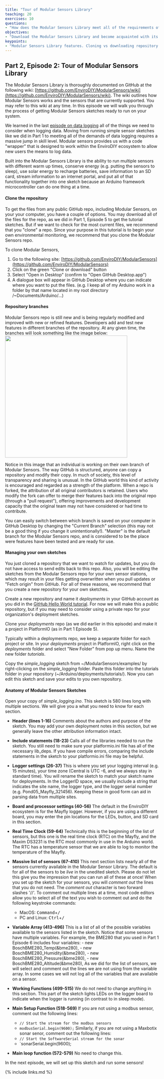 ```yaml
---
title: "Tour of Modular Sensors Library"
teaching: 20
exercises: 10
questions:
- "How does the Modular Sensors Library meet all of the requirements of data logging? How do I use the Modular Sensors sketches? Why would I clone vs download a repository? Where do I store my own sketches?"
objectives:
- "Download the Modular Sensors Library and become acquainted with its features."
keypoints:
- "Modular Sensors Library features. Cloning vs downloading repository. Using your own repository."
---
```

## Part 2, Episode 2: Tour of Modular Sensors Library

The Modular Sensors Library is thoroughly documented on GitHub at the following wiki: [https://github.com/EnviroDIY/ModularSensors/wiki](https://github.com/EnviroDIY/ModularSensors/wiki). The wiki outlines how Modular Sensors works and the sensors that are currently supported. You may refer to this wiki at any time. In this episode we will walk you through the process of getting Modular Sensors sketches ready to run on your system.

We learned in the last [episode on data logging](https://envirodiy.github.io/LearnEnviroDIY/08-DataLogging/index.html) all of the things we need to consider when logging data. Moving from running simple sensor sketches like we did in Part 1 to meeting all of the demands of data logging requires a massive jump in skill level. Modular sensors provides us with a code "wrapper" that is designed to work within the EnviroDIY ecosystem to allow new users the means to log data.

Built into the Modular Sensors Library is the ability to
  run multiple sensors with different warm up times,
  conserve energy (e.g. putting the sensors to sleep),
  use solar energy to recharge batteries,
  save information to an SD card,
  stream information to an internet portal, and
  put all of that functionality together into one sketch because an Arduino framework microcontroller can do one thing at a time.

#### Clone the repository
To get the files from any public GitHub repo, including Modular Sensors, on your your computer, you have a couple of options. You may download all of the files for the repo, as we did in Part 1, Episode 5 to get the tutorial sketches. But if we want to check for the most current files, we recommend that you "clone" a repo. Since your purpose in this tutorial is to begin your own environmental monitoring, we recommend that you clone the Modular Sensors repo.

To clone Modular Sensors,
  1. Go to the following site: [https://github.com/EnviroDIY/ModularSensors](https://github.com/EnviroDIY/ModularSensors)
  2. Click on the green "Clone or download" button
  3. Select "Open in Desktop" (confirm to "Open GitHub Desktop.app")
  4. A dialogue box will appear in GitHub Desktop where you can indicate where you want to put the files.
  (e.g. I keep all of my Arduino work in a folder by that name located in my root directory /~Documents/Arduino/...)

#### Repository branches
Modular Sensors repo is still new and is being regularly modified and improved with new or refined features. Developers add and test new features in different branches of the repository. At any given time, the branches will look something like the image below:
<img src="https://envirodiy.github.io/LearnEnviroDIY/fig/ModularSensorsNetwork.png " width="400">

Notice in this image that an individual is working on their own branch of Modular Sensors. The way GitHub is structured, anyone can copy a repository and modify their copy. In much of society, this level of transparency and sharing is unusual. In the GitHub world this kind of activity is encouraged and regarded as a strength of the platform. When a repo is forked, the attribution of all original contributors is retained. Users who modify the fork can offer to merge their features back into the original repo (through a "pull request"), offering improvements and development capacity that the original team may not have considered or had time to contribute.  

You can easily switch between which branch is saved on your computer in GitHub Desktop by changing the "Current Branch" selection (this may not be a good thing if you change it unintentionally!). "Master" is the default branch for the Modular Sensors repo, and is considered to be the place were features have been tested and are ready for use.

#### Managing your own sketches
You just cloned a repository that we want to watch for updates, but you do not have access to send edits back to this repo. Also, you will be editing the sketches from the Modular Sensors repo for your own sensor stations, which may result in your files getting overwritten when you pull updates or "Fetch origin" from GitHub. For all of these reasons, we recommend that you create a new repository for your own sketches.

Create a new repository and name it *deployments* in your GitHub account as you did in the [GitHub Hello World tutorial](https://guides.github.com/activities/hello-world/#repository). For now we will make this a public repository, but if you may need to consider using a private repo for your organization's deployment sketches.

Clone your *deployments* repo (as we did earlier in this episode) and make it a project in PlatformIO (as in Part 1 Episode 5).

Typically within a deployments repo, we keep a separate folder for each project or site. In your *deployments* project in PlatformIO, right click on the *deployments* folder and select "New Folder" from pop up menu. Name the new folder *tutorials*.

Copy the *simple_logging* sketch from ~/ModularSensors/examples/ by right-clicking on the *simple_logging* folder. Paste this folder into the tutorials folder in your repository (~/Arduino/deployments/tutorials/). Now you can edit this sketch and save your edits to you own repository.

#### Anatomy of Modular Sensors Sketches
Open your copy of *simple_logging.ino*. This sketch is 580 lines long with multiple sections. We will give you a what you need to know for each section.

- **Header (lines 1-16)** Comments about the authors and purpose of the sketch. You may add your own deployment notes in this section, but we generally leave the other attribution information intact.

- **Include statements (18-23)** Calls all of the libraries needed to run the sketch. You still need to make sure your platformio.ini file has all of the necessary lib_deps. If you have compile errors, comparing the include statements in the sketch to your platformio.ini file may be helpful.

- **Logger settings (26-37)** This is where you set your logging interval (e.g. 15 minutes), your time zone (Central is UTC -6, and we always stay in standard time). You will rename the sketch to match your sketch name for deployments. In the LoggerID space, we usually include a string that indicates the site name, the logger type, and the logger serial number (e.g. Pond05_Mayfly_321456). Keeping these in good form can aid in parsing data from multiple sites.

- **Board and processor settings (40-56)** The default in the EnviroDIY ecosystem is for the Mayfly logger. However, if you are using a different board, you may enter the pin locations for the LEDs, button, and SD card in this section.

- **Real Time Clock (59-64)** Technically this is the beginning of the list of sensors, but this one is the real time clock (RTC) on the Mayfly, and the Maxim DS3231 is the RTC most commonly in use in the Arduino world. The RTC has a temperature sensor that we are able to log to monitor the temperature of the Mayfly.

- **Massive list of sensors (67-410)** This next section lists nearly all of the sensors currently available in the Modular Sensor Library. The default is for all of the sensors to be *live* in the unedited sketch. Please do not let this give you the impression that you can run all of these at once! When you set up the sketch for your sensors, you will *comment out* the lines that you do not need. The *comment out* character is two forward slashes '//'. To comment out multiple lines at a time, most code editors allow you to select all of the text you wish to comment out and do the following keystroke commands:
    - MacOS: <kbd>Command</kbd>+<kbd>/</kbd>
    - PC and Linux: <kbd>Ctrl</kbd>+<kbd>/</kbd>

- **Variable Array (413-496)** This is a list of all of the possible variables available to the sensors listed in the sketch. Notice that some sensors have multiple variables. For example, the BME280 that you used in Part 1 Episode 6 includes four variables:
        - new BoschBME280_Temp(&bme280),
        - new BoschBME280_Humidity(&bme280),
        - new BoschBME280_Pressure(&bme280),
        - new BoschBME280_Altitude(&bme280),
As we did for the list of sensors, we will select and comment out the lines we are not using from the variable array. In some cases we will not log all of the variables that are available on a sensor.

- **Working Functions (499-515)** We do not need to change anything in this section. This part of the sketch lights LEDs on the logger board to indicate when the logger is running (in contrast to in sleep mode).

- **Main Setup Function (518-569)** If you are not using a modbus sensor, comment out the following lines:
    - `// Start the stream for the modbus sensors`
    - `modbusSerial.begin(9600);`
Similarly, if you are not using a Maxbotix sonar senor, comment out the following lines:
    - `// Start the SoftwareSerial stream for the sonar`
    - `sonarSerial.begin(9600);

- **Main loop function (572-579)** No need to change this.

In the next episode, we will set up this sketch and run some sensors!

{% include links.md %}

